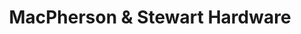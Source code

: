 ---
title: "MacPherson & Stewart Hardware"
url: /petitcodiac/macpherson-and-stewart-hardware/
shop: hardware
---